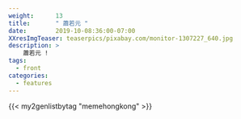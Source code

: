 ```yaml
---
weight:      13
title:       " 蕭若元 "
date:        2019-10-08:36:00-07:00
XXresImgTeaser: teaserpics/pixabay.com/monitor-1307227_640.jpg
description: >
    蕭若元 !
tags:
  - front
categories:
  - features
---
```


{{< my2genlistbytag "memehongkong" >}}


